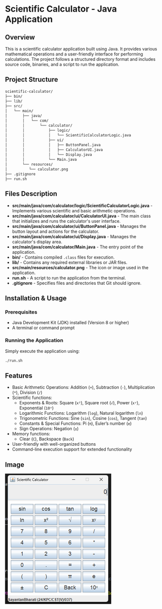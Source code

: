 # Scientific Calculator - Java Application

## Overview

This is a scientific calculator application built using Java. It provides various mathematical operations and a user-friendly interface for performing calculations. The project follows a structured directory format and includes source code, binaries, and a script to run the application.

## Project Structure

```
scientific-calculator/   
├── bin/
├── lib/  
├── src/   
│   └── main/
│       ├── java/
│       │   └── com/
│       │       └── calculator/
│       │           ├── logic/
│       │           │   └── ScientificCalculatorLogic.java
│       │           ├── ui/
│       │           │   ├── ButtonPanel.java
│       │           │   ├── CalculatorUI.java
│       │           │   └── Display.java
│       │           └── Main.java 
│       └── resources/
│          └── calculator.png
├── .gitignore    
├── run.sh          
```

## Files Description

- **src/main/java/com/calculator/logic/ScientificCalculatorLogic.java** - Implements various scientific and basic arithmetic operations.
- **src/main/java/com/calculator/ui/CalculatorUI.java** - The main class that initializes and runs the calculator's user interface.
- **src/main/java/com/calculator/ui/ButtonPanel.java** - Manages the button layout and actions for the calculator.
- **src/main/java/com/calculator/ui/Display.java** - Manages the calculator's display area.
- **src/main/java/com/calculator/Main.java** - The entry point of the application.
- **bin/** - Contains compiled `.class` files for execution.
- **lib/** - Contains any required external libraries or JAR files.
- **src/main/resources/calculator.png** - The icon or image used in the application.
- **run.sh** - A script to run the application from the terminal.
- **.gitignore** - Specifies files and directories that Git should ignore.

## Installation & Usage

### Prerequisites

- Java Development Kit (JDK) installed (Version 8 or higher)
- A terminal or command prompt



### Running the Application

Simply execute the application using:

```bash
./run.sh
```

## Features

- Basic Arithmetic Operations: Addition (`+`), Subtraction (`-`), Multiplication (`*`), Division (`/`)
- Scientific functions:
  - Exponents & Roots: Square (`x²`), Square root (`√`), Power (`xʸ`), Exponential (`10ˣ`)
  - Logarithmic Functions: Logarithm (`log`), Natural logarithm (`ln`)
  - Trigonometric Functions: Sine (`sin`), Cosine (`cos`), Tangent (`tan`)
  - Constants & Special Functions: Pi (`π`), Euler’s number (`e`)
  - Sign Operations: Negation (`±`)
- Memory functions:
  - Clear (`C`), Backspace (`Back`)
- User-friendly with well-organized buttons
- Command-line execution support for extended functionality

## Image

![Calculator Screenshot](src/main/resources/calculator.png)
